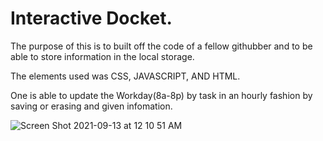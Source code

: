 # Interactive Docket. 


The purpose of this is to built off the code of a fellow githubber
and to be able to store information in the local storage. 


The elements used was CSS, JAVASCRIPT, AND HTML. 


One is able to update the Workday(8a-8p) by task in an hourly fashion by saving or erasing and given infomation. 

![Screen Shot 2021-09-13 at 12 10 51 AM](https://user-images.githubusercontent.com/41762319/133039501-79fcba29-97de-4192-a16e-cb5a88ec6909.png)

